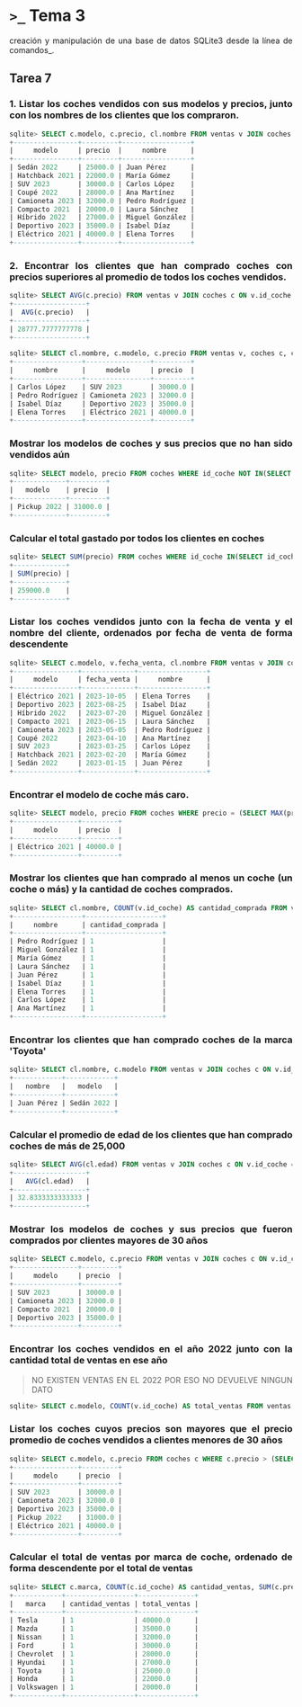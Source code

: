 <div align="justify">

# `>_` Tema 3

creación y manipulación de una base de datos SQLite3 desde la línea de comandos_.


## Tarea 7

### 1. Listar los coches vendidos con sus modelos y precios, junto con los nombres de los clientes que los compraron.
```sql
sqlite> SELECT c.modelo, c.precio, cl.nombre FROM ventas v JOIN coches c ON v.id_coche = c.id_coche JOIN clientes cl ON v.id_cliente = cl.id_cliente;
+----------------+---------+-----------------+
|     modelo     | precio  |     nombre      |
+----------------+---------+-----------------+
| Sedán 2022     | 25000.0 | Juan Pérez      |
| Hatchback 2021 | 22000.0 | María Gómez     |
| SUV 2023       | 30000.0 | Carlos López    |
| Coupé 2022     | 28000.0 | Ana Martínez    |
| Camioneta 2023 | 32000.0 | Pedro Rodríguez |
| Compacto 2021  | 20000.0 | Laura Sánchez   |
| Híbrido 2022   | 27000.0 | Miguel González |
| Deportivo 2023 | 35000.0 | Isabel Díaz     |
| Eléctrico 2021 | 40000.0 | Elena Torres    |
+----------------+---------+-----------------+
```
### 2. Encontrar los clientes que han comprado coches con precios superiores al promedio de todos los coches vendidos.
```sql
sqlite> SELECT AVG(c.precio) FROM ventas v JOIN coches c ON v.id_coche = c.id_coche;
+------------------+
|  AVG(c.precio)   |
+------------------+
| 28777.7777777778 |
+------------------+

sqlite> SELECT cl.nombre, c.modelo, c.precio FROM ventas v, coches c, clientes cl WHERE v.id_coche = c.id_coche AND v.id_cliente = cl.id_cliente AND c.precio > (SELECT AVG(precio) FROM coches);
+-----------------+----------------+---------+
|     nombre      |     modelo     | precio  |
+-----------------+----------------+---------+
| Carlos López    | SUV 2023       | 30000.0 |
| Pedro Rodríguez | Camioneta 2023 | 32000.0 |
| Isabel Díaz     | Deportivo 2023 | 35000.0 |
| Elena Torres    | Eléctrico 2021 | 40000.0 |
+-----------------+----------------+---------+
```
### Mostrar los modelos de coches y sus precios que no han sido vendidos aún
```sql
sqlite> SELECT modelo, precio FROM coches WHERE id_coche NOT IN(SELECT id_coche FROM ventas);
+-------------+---------+
|   modelo    | precio  |
+-------------+---------+
| Pickup 2022 | 31000.0 |
+-------------+---------+
```

### Calcular el total gastado por todos los clientes en coches
```sql
sqlite> SELECT SUM(precio) FROM coches WHERE id_coche IN(SELECT id_coche FROM ventas);
+-------------+
| SUM(precio) |
+-------------+
| 259000.0    |
+-------------+
```

### Listar los coches vendidos junto con la fecha de venta y el nombre del cliente, ordenados por fecha de venta de forma descendente 
```sql
sqlite> SELECT c.modelo, v.fecha_venta, cl.nombre FROM ventas v JOIN coches c ON v.id_coche = c.id_coche JOIN clientes cl ON v.id_cliente = cl.id_cliente ORDER BY v.fecha_venta DESC;
+----------------+-------------+-----------------+
|     modelo     | fecha_venta |     nombre      |
+----------------+-------------+-----------------+
| Eléctrico 2021 | 2023-10-05  | Elena Torres    |
| Deportivo 2023 | 2023-08-25  | Isabel Díaz     |
| Híbrido 2022   | 2023-07-20  | Miguel González |
| Compacto 2021  | 2023-06-15  | Laura Sánchez   |
| Camioneta 2023 | 2023-05-05  | Pedro Rodríguez |
| Coupé 2022     | 2023-04-10  | Ana Martínez    |
| SUV 2023       | 2023-03-25  | Carlos López    |
| Hatchback 2021 | 2023-02-20  | María Gómez     |
| Sedán 2022     | 2023-01-15  | Juan Pérez      |
+----------------+-------------+-----------------+
```
### Encontrar el modelo de coche más caro.
```sql
sqlite> SELECT modelo, precio FROM coches WHERE precio = (SELECT MAX(precio) FROM coches);
+----------------+---------+
|     modelo     | precio  |
+----------------+---------+
| Eléctrico 2021 | 40000.0 |
+----------------+---------+
```
### Mostrar los clientes que han comprado al menos un coche (un coche o más) y la cantidad de coches comprados.

```sql
sqlite> SELECT cl.nombre, COUNT(v.id_coche) AS cantidad_comprada FROM ventas v JOIN clientes cl ON v.id_cliente = cl.id_cliente GROUP BY cl.nombre ORDER BY cantidad_comprada DESC;
+-----------------+-------------------+
|     nombre      | cantidad_comprada |
+-----------------+-------------------+
| Pedro Rodríguez | 1                 |
| Miguel González | 1                 |
| María Gómez     | 1                 |
| Laura Sánchez   | 1                 |
| Juan Pérez      | 1                 |
| Isabel Díaz     | 1                 |
| Elena Torres    | 1                 |
| Carlos López    | 1                 |
| Ana Martínez    | 1                 |
+-----------------+-------------------+
```


### Encontrar los clientes que han comprado coches de la marca 'Toyota'
```sql
sqlite> SELECT cl.nombre, c.modelo FROM ventas v JOIN coches c ON v.id_coche = c.id_coche JOIN clientes cl ON v.id_cliente = cl.id_cliente WHERE c.marca = 'Toyota';
+------------+------------+
|   nombre   |   modelo   |
+------------+------------+
| Juan Pérez | Sedán 2022 |
+------------+------------+
```


### Calcular el promedio de edad de los clientes que han comprado coches de más de 25,000
```sql
sqlite> SELECT AVG(cl.edad) FROM ventas v JOIN coches c ON v.id_coche = c.id_coche JOIN clientes cl ON v.id_cliente = cl.id_cliente WHERE c.precio > 25000;
+------------------+
|   AVG(cl.edad)   |
+------------------+
| 32.8333333333333 |
+------------------+
```


### Mostrar los modelos de coches y sus precios que fueron comprados por clientes mayores de 30 años
```sql
sqlite> SELECT c.modelo, c.precio FROM ventas v JOIN coches c ON v.id_coche = c.id_coche JOIN clientes cl ON v.id_cliente = cl.id_cliente WHERE cl.edad > 30;
+----------------+---------+
|     modelo     | precio  |
+----------------+---------+
| SUV 2023       | 30000.0 |
| Camioneta 2023 | 32000.0 |
| Compacto 2021  | 20000.0 |
| Deportivo 2023 | 35000.0 |
+----------------+---------+
```

### Encontrar los coches vendidos en el año 2022 junto con la cantidad total de ventas en ese año
>NO EXISTEN VENTAS EN EL 2022 POR ESO NO DEVUELVE NINGUN DATO
```sql
sqlite> SELECT c.modelo, COUNT(v.id_coche) AS total_ventas FROM ventas v JOIN coches c ON v.id_coche = c.id_coche WHERE v.fecha_venta BETWEEN '2022-01-01' AND '2022-12-31'  GROUP BY c.modelo;

```

### Listar los coches cuyos precios son mayores que el precio promedio de coches vendidos a clientes menores de 30 años
```sql
sqlite> SELECT c.modelo, c.precio FROM coches c WHERE c.precio > (SELECT AVG(c2.precio) FROM ventas v JOIN coches c2 ON v.id_coche = c2.id_coche JOIN clientes cl ON v.id_cliente = cl.id_cliente WHERE cl.edad < 30);
+----------------+---------+
|     modelo     | precio  |
+----------------+---------+
| SUV 2023       | 30000.0 |
| Camioneta 2023 | 32000.0 |
| Deportivo 2023 | 35000.0 |
| Pickup 2022    | 31000.0 |
| Eléctrico 2021 | 40000.0 |
+----------------+---------+
```

### Calcular el total de ventas por marca de coche, ordenado de forma descendente por el total de ventas
```sql
sqlite> SELECT c.marca, COUNT(c.id_coche) AS cantidad_ventas, SUM(c.precio) AS total_ventas FROM ventas v JOIN coches c ON v.id_coche = c.id_coche GROUP BY c.marca ORDER BY total_ventas DESC;
+------------+-----------------+--------------+
|   marca    | cantidad_ventas | total_ventas |
+------------+-----------------+--------------+
| Tesla      | 1               | 40000.0      |
| Mazda      | 1               | 35000.0      |
| Nissan     | 1               | 32000.0      |
| Ford       | 1               | 30000.0      |
| Chevrolet  | 1               | 28000.0      |
| Hyundai    | 1               | 27000.0      |
| Toyota     | 1               | 25000.0      |
| Honda      | 1               | 22000.0      |
| Volkswagen | 1               | 20000.0      |
+------------+-----------------+--------------+
```

</div>

